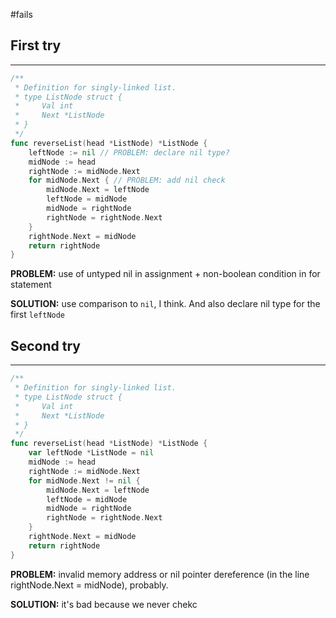 #fails 
## First try
___
```go
/**
 * Definition for singly-linked list.
 * type ListNode struct {
 *     Val int
 *     Next *ListNode
 * }
 */
func reverseList(head *ListNode) *ListNode {
    leftNode := nil // PROBLEM: declare nil type?
    midNode := head
    rightNode := midNode.Next
    for midNode.Next { // PROBLEM: add nil check
        midNode.Next = leftNode
        leftNode = midNode
        midNode = rightNode
        rightNode = rightNode.Next
    }
    rightNode.Next = midNode
    return rightNode
}
```

**PROBLEM:** use of untyped nil in assignment + non-boolean condition in for statement

**SOLUTION:** use comparison to `nil`, I think. And also declare nil type for the first `leftNode`



## Second try
____
```go
/**
 * Definition for singly-linked list.
 * type ListNode struct {
 *     Val int
 *     Next *ListNode
 * }
 */
func reverseList(head *ListNode) *ListNode {
    var leftNode *ListNode = nil
    midNode := head
    rightNode := midNode.Next
    for midNode.Next != nil {
        midNode.Next = leftNode
        leftNode = midNode
        midNode = rightNode
        rightNode = rightNode.Next
    }
    rightNode.Next = midNode
    return rightNode
}


```

**PROBLEM:** invalid memory address or nil pointer dereference (in the line rightNode.Next = midNode), probably.

**SOLUTION:** it's bad because we never chekc








